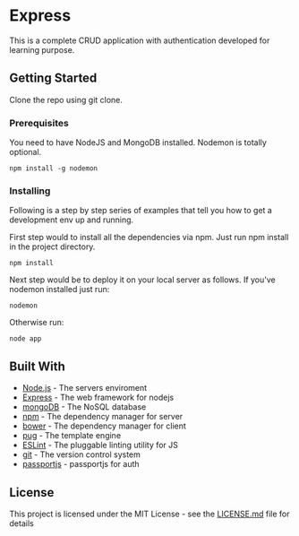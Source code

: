 # Express

This is a complete CRUD application with authentication developed for learning purpose.

## Getting Started

Clone the repo using git clone.

### Prerequisites

You need to have NodeJS and MongoDB installed. Nodemon is totally optional.

```
npm install -g nodemon
```

### Installing

Following is a step by step series of examples that tell you how to get a development env up and running.

First step would to install all the dependencies via npm. Just run npm install in the project directory.

```
npm install
```
Next step would be to deploy it on your local server as follows.
If you've nodemon installed just run:
```
nodemon
```
Otherwise run:
```
node app
```
## Built With

* [Node.js](https://nodejs.org/en/docs/) - The servers enviroment
* [Express](https://expressjs.com/) - The web framework for nodejs
* [mongoDB](https://www.mongodb.com/) - The NoSQL database
* [npm](https://www.npmjs.com/) - The dependency manager for server
* [bower](https://bower.io/) - The dependency manager for client
* [pug](https://pugjs.org/api/getting-started.html) - The template engine
* [ESLint](https://eslint.org/) - The pluggable linting utility for JS
* [git](https://git-scm.com/) - The version control system
* [passportjs](http://www.passportjs.org/) - passportjs for auth

## License

This project is licensed under the MIT License - see the [LICENSE.md](LICENSE.md) file for details

